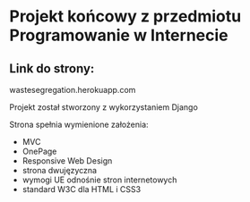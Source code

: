 # Projekt końcowy z przedmiotu Programowanie w Internecie

## Link do strony:
wastesegregation.herokuapp.com

Projekt został stworzony z wykorzystaniem Django

Strona spełnia wymienione założenia:
- MVC
- OnePage
- Responsive Web Design
- strona dwujęzyczna
- wymogi UE odnośnie stron internetowych
- standard W3C dla HTML i CSS3